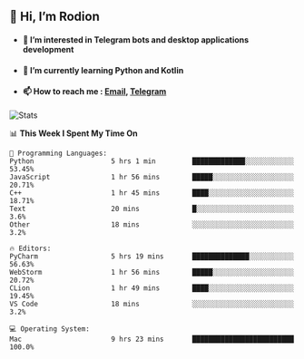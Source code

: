 ## 👋 Hi, I’m Rodion
- #### 👀 I’m interested in Telegram bots and desktop applications development
- #### 🌱 I’m currently learning Python and Kotlin
- #### 📫 How to reach me : [Email](mailto:me@lavn.ml), [Telegram](https://t.me/fast_geek)

![Stats](https://github-readme-stats.vercel.app/api?username=rodion-gudz&show_icons=true&theme=github_dark&hide_border=true&hide=issues&count_private=true&layout=compact)


<!--START_SECTION:waka-->
📊 **This Week I Spent My Time On** 

```text
💬 Programming Languages: 
Python                   5 hrs 1 min         █████████████░░░░░░░░░░░░   53.45% 
JavaScript               1 hr 56 mins        █████░░░░░░░░░░░░░░░░░░░░   20.71% 
C++                      1 hr 45 mins        ████░░░░░░░░░░░░░░░░░░░░░   18.71% 
Text                     20 mins             █░░░░░░░░░░░░░░░░░░░░░░░░   3.6% 
Other                    18 mins             ░░░░░░░░░░░░░░░░░░░░░░░░░   3.2%

🔥 Editors: 
PyCharm                  5 hrs 19 mins       ██████████████░░░░░░░░░░░   56.63% 
WebStorm                 1 hr 56 mins        █████░░░░░░░░░░░░░░░░░░░░   20.72% 
CLion                    1 hr 49 mins        ████░░░░░░░░░░░░░░░░░░░░░   19.45% 
VS Code                  18 mins             ░░░░░░░░░░░░░░░░░░░░░░░░░   3.2%

💻 Operating System: 
Mac                      9 hrs 23 mins       █████████████████████████   100.0%

```


<!--END_SECTION:waka-->
